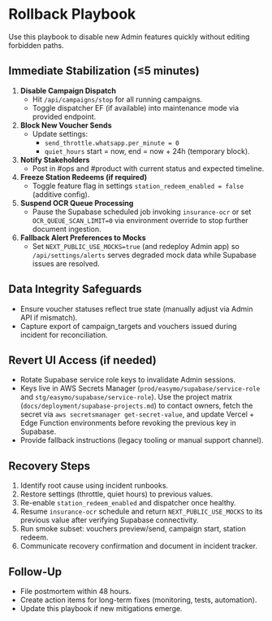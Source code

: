 # Rollback Playbook

Use this playbook to disable new Admin features quickly without editing
forbidden paths.

## Immediate Stabilization (≤5 minutes)

1. **Disable Campaign Dispatch**
   - Hit `/api/campaigns/stop` for all running campaigns.
   - Toggle dispatcher EF (if available) into maintenance mode via provided
     endpoint.
2. **Block New Voucher Sends**
   - Update settings:
     - `send_throttle.whatsapp.per_minute = 0`
     - `quiet_hours` start = now, end = now + 24h (temporary block).
3. **Notify Stakeholders**
   - Post in #ops and #product with current status and expected timeline.
4. **Freeze Station Redeems (if required)**
   - Toggle feature flag in settings `station_redeem_enabled = false` (additive
     config).
5. **Suspend OCR Queue Processing**
   - Pause the Supabase scheduled job invoking `insurance-ocr` or set
     `OCR_QUEUE_SCAN_LIMIT=0` via environment override to stop further document
     ingestion.
6. **Fallback Alert Preferences to Mocks**
   - Set `NEXT_PUBLIC_USE_MOCKS=true` (and redeploy Admin app) so `/api/settings/alerts`
     serves degraded mock data while Supabase issues are resolved.

## Data Integrity Safeguards

- Ensure voucher statuses reflect true state (manually adjust via Admin API if
  mismatch).
- Capture export of campaign_targets and vouchers issued during incident for
  reconciliation.

## Revert UI Access (if needed)

- Rotate Supabase service role keys to invalidate Admin sessions.
- Keys live in AWS Secrets Manager (`prod/easymo/supabase/service-role` and
  `stg/easymo/supabase/service-role`). Use the project matrix
  (`docs/deployment/supabase-projects.md`) to contact owners, fetch the secret
  via `aws secretsmanager get-secret-value`, and update Vercel + Edge Function
  environments before revoking the previous key in Supabase.
- Provide fallback instructions (legacy tooling or manual support channel).

## Recovery Steps

1. Identify root cause using incident runbooks.
2. Restore settings (throttle, quiet hours) to previous values.
3. Re-enable `station_redeem_enabled` and dispatcher once healthy.
4. Resume `insurance-ocr` schedule and return `NEXT_PUBLIC_USE_MOCKS` to its
   previous value after verifying Supabase connectivity.
5. Run smoke subset: vouchers preview/send, campaign start, station redeem.
6. Communicate recovery confirmation and document in incident tracker.

## Follow-Up

- File postmortem within 48 hours.
- Create action items for long-term fixes (monitoring, tests, automation).
- Update this playbook if new mitigations emerge.
